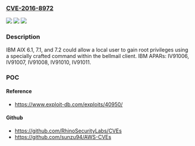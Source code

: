 ### [CVE-2016-8972](https://cve.mitre.org/cgi-bin/cvename.cgi?name=CVE-2016-8972)
![](https://img.shields.io/static/v1?label=Product&message=AIX&color=blue)
![](https://img.shields.io/static/v1?label=Version&message=n%2Fa&color=blue)
![](https://img.shields.io/static/v1?label=Vulnerability&message=Gain%20Privileges&color=brighgreen)

### Description

IBM AIX 6.1, 7.1, and 7.2 could allow a local user to gain root privileges using a specially crafted command within the bellmail client. IBM APARs: IV91006, IV91007, IV91008, IV91010, IV91011.

### POC

#### Reference
- https://www.exploit-db.com/exploits/40950/

#### Github
- https://github.com/RhinoSecurityLabs/CVEs
- https://github.com/sunzu94/AWS-CVEs

